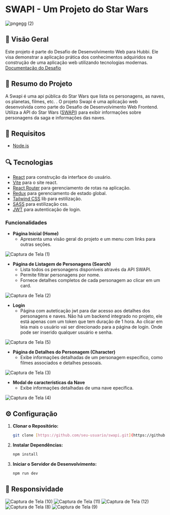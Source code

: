 # SWAPI - Um Projeto do Star Wars

![pngegg (2)](https://github.com/user-attachments/assets/def41bc1-18d2-407f-a5c2-f06fe14fabc2)

## 📌 Visão Geral

Este projeto é parte do Desafio de Desenvolvimento Web para Hubbi. Ele visa demonstrar a aplicação prática dos conhecimentos adquiridos na construção de uma aplicação web utilizando tecnologias modernas. [Documentação do Desafio](https://drive.google.com/file/d/1FIkXvwZoCpDOfaddE-XAStRrE_86FDIg/view?pli=1) 

## 📝 Resumo do Projeto

A Swapi é uma api pública do Star Wars que lista os personagens, as naves, os planetas, filmes, etc. . O projeto Swapi é uma aplicação web desenvolvida como parte do Desafio de Desenvolvimento Web Frontend. Utiliza a API do Star Wars ([SWAPI](https://swapi.dev/)) para exibir informações sobre personagens da saga e informações das naves.

## 📝 Requisitos

- [Node.js](https://nodejs.org/en/) 

## 🔍 Tecnologias

- [React](https://pt-br.reactjs.org) para construção da interface do usuário.
- [Vite](https://vitejs.dev/) para o site react.
- [React Router](https://reactrouter.com) para gerenciamento de rotas na aplicação.
- [Redux](https://redux.js.org) para gerenciamento de estado global.
- [Tailwind CSS](https://tailwindcss.com/) lib para estilização.
- [SASS](https://sass-lang.com/) para estilização css.
- [JWT](https://jwt.io/) para autenticação de login.


### Funcionalidades

- **Página Inicial (Home)**
  - Apresenta uma visão geral do projeto e um menu com links para outras seções.
    
![Captura de Tela (1)](https://github.com/user-attachments/assets/b21d4d21-e406-42eb-930f-8f4bd2218cea)

  
- **Página de Listagem de Personagens (Search)**
  - Lista todos os personagens disponíveis através da API SWAPI.
  - Permite filtrar personagens por nome.
  - Fornece detalhes completos de cada personagem ao clicar em um card.

![Captura de Tela (2)](https://github.com/user-attachments/assets/ba25caa5-555b-4366-a7aa-fde8b7a5d5cc)


- **Login**
  - Página com auteticação jwt para dar acesso aos detalhes dos personagens e naves. Não há um backend integrado no projeto, ele está apenas com um token que tem duração de 1 hora. Ao clicar em leia mais o usuário vai ser direcionado para a página de login. Onde pode ser inserido qualquer usuário e senha.
 
![Captura de Tela (5)](https://github.com/user-attachments/assets/08058145-fabb-4a33-b7bf-0ac45acb4d12)

  
- **Página de Detalhes do Personagem (Character)**
  - Exibe informações detalhadas de um personagem específico, como filmes associados e detalhes pessoais.
    
![Captura de Tela (3)](https://github.com/user-attachments/assets/88456a54-83d9-4f19-9e3a-40ff419ecd6a)

    
- **Modal de caracteristicas da Nave**
  - Exibe informações detalhadas de uma nave epecífica.

![Captura de Tela (4)](https://github.com/user-attachments/assets/6a80573b-8f20-4d15-94c6-aa6a055b31ee)


## ⚙️ Configuração

1. **Clonar o Repositório:**

   ```bash
   git clone [https://github.com/seu-usuario/swapi.git](https://github.com/ThalitaCesar/swapi.git)
   ```

2. **Instalar Dependências:**

   ```bash
   npm install
   ```

3. **Iniciar o Servidor de Desenvolvimento:**

   ```bash
   npm run dev
   ```
## 📌 Responsividade

![Captura de Tela (10)](https://github.com/user-attachments/assets/8a110857-422d-4056-bf7f-36c36cd849ff)
![Captura de Tela (11)](https://github.com/user-attachments/assets/99e00ddb-6566-41a1-86ab-81169fd7a40d)
![Captura de Tela (12)](https://github.com/user-attachments/assets/98067042-34d6-4b3c-a575-2e06f426c7cd)
![Captura de Tela (8)](https://github.com/user-attachments/assets/c2642aed-e711-4bcb-a953-5837c529bb3a)
![Captura de Tela (9)](https://github.com/user-attachments/assets/3287a836-9b10-43d8-9bfc-e3b05bf65af7)




